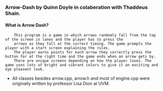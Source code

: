 ### Arrow-Dash by Quinn Doyle in colaberation with Thaddeus Shain.
#### What is Arrow Dash?
        This program is a game in which arrows randomly fall from the top of the screen in lanes and the player has to press the 
        arrows as they fall at the correct timing. The game prompts the player with a start screen explaining the rules. 
        The player earns points for each arrow they correctly press the button for at the right time and the game ends when an arrow gets by.
        There are unique screens depending on how the player loses. The game uses lots of bright and vibrant colors to give it an exciting and eye pleasent look.
- All classes besides arrow.cpp, arrow.h and most of engine.cpp were originally written by professor Lisa Dion at UVM.